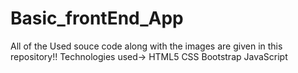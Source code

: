 # Basic_frontEnd_App

All of the Used souce code along with the images are given in this repository!!
Technologies used->
HTML5
CSS
Bootstrap
JavaScript
